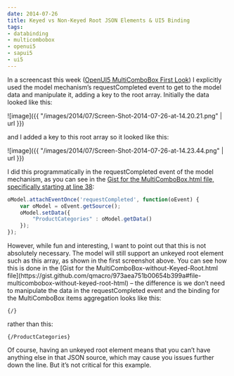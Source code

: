 ```yaml
---
date: 2014-07-26
title: Keyed vs Non-Keyed Root JSON Elements & UI5 Binding
tags:
- databinding
- multicombobox
- openui5
- sapui5
- ui5
---
```



In a screencast this week ([OpenUI5 MultiComboBox First Look](https://www.youtube.com/watch?v=0UIyKoiZ-gE)) I explicitly used the model mechanism’s requestCompleted event to get to the model data and manipulate it, adding a key to the root array. Initially the data looked like this:

![image]({{ "/images/2014/07/Screen-Shot-2014-07-26-at-14.20.21.png" | url }})

and I added a key to this root array so it looked like this:

![image]({{ "/images/2014/07/Screen-Shot-2014-07-26-at-14.23.44.png" | url }})

I did this programmatically in the requestCompleted event of the model mechanism, as you can see in the [Gist for the MultiComboBox.html file, specifically starting at line 38](https://gist.github.com/qmacro/973aea751b00654b399a#file-multicombobox-html-L38):

```javascript
oModel.attachEventOnce('requestCompleted', function(oEvent) {
	var oModel = oEvent.getSource();
	oModel.setData({
		"ProductCategories" : oModel.getData()
	});
});
```

</div>However, while fun and interesting, I want to point out that this is not absolutely necessary. The model will still support an unkeyed root element such as this array, as shown in the first screenshot above. You can see how this is done in the [Gist for the MultiComboBox-without-Keyed-Root.html file](https://gist.github.com/qmacro/973aea751b00654b399a#file-multicombobox-without-keyed-root-html) – the difference is we don’t need to manipulate the data in the requestCompleted event and the binding for the MultiComboBox items aggregation looks like this:

```
{/}
```

rather than this:

```
{/ProductCategories}
```

Of course, having an unkeyed root element means that you can’t have anything else in that JSON source, which may cause you issues further down the line. But it’s not critical for this example.
